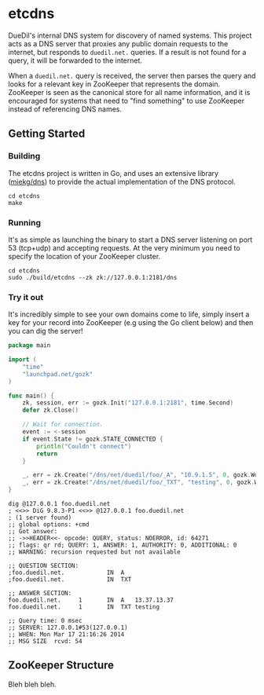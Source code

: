 
etcdns
======

DueDil's internal DNS system for discovery of named systems. This project acts as a DNS server that proxies any public domain requests to the internet, but responds to `duedil.net.` queries. If a result is not found for a query, it will be forwarded to the internet.

When a `duedil.net.` query is received, the server then parses the query and looks for a relevant key in ZooKeeper that represents the domain. ZooKeeper is seen as the canonical store for all name information, and it is encouraged for systems that need to "find something" to use ZooKeeper instead of referencing DNS names.

## Getting Started

### Building

The etcdns project is written in Go, and uses an extensive library ([miekg/dns](https://github.com/miekg/dns)) to provide the actual implementation of the DNS protocol.

````shell
cd etcdns
make
````

### Running

It's as simple as launching the binary to start a DNS server listening on port 53 (tcp+udp) and accepting requests. At the very minimum you need to specify the location of your ZooKeeper cluster.

````shell
cd etcdns
sudo ./build/etcdns --zk zk://127.0.0.1:2181/dns
````

### Try it out

It's incredibly simple to see your own domains come to life, simply insert a key for your record into ZooKeeper (e.g using the Go client below) and then you can dig the server!

````go
package main

import (
    "time"
    "launchpad.net/gozk"
)

func main() {
    zk, session, err := gozk.Init("127.0.0.1:2181", time.Second)
    defer zk.Close()

    // Wait for connection.
    event := <-session
    if event.State != gozk.STATE_CONNECTED {
        println("Couldn't connect")
        return
    }

    _, err = zk.Create("/dns/net/duedil/foo/_A", "10.9.1.5", 0, gozk.WorldACL(gozk.PERM_ALL))
    _, err = zk.Create("/dns/net/duedil/foo/_TXT", "testing", 0, gozk.WorldACL(gozk.PERM_ALL))
}
````

````shell
dig @127.0.0.1 foo.duedil.net
; <<>> DiG 9.8.3-P1 <<>> @127.0.0.1 foo.duedil.net
; (1 server found)
;; global options: +cmd
;; Got answer:
;; ->>HEADER<<- opcode: QUERY, status: NOERROR, id: 64271
;; flags: qr rd; QUERY: 1, ANSWER: 1, AUTHORITY: 0, ADDITIONAL: 0
;; WARNING: recursion requested but not available
 
;; QUESTION SECTION:
;foo.duedil.net.            IN  A
;foo.duedil.net.            IN  TXT
 
;; ANSWER SECTION:
foo.duedil.net.     1       IN  A   13.37.13.37
foo.duedil.net.     1       IN  TXT testing
 
;; Query time: 0 msec
;; SERVER: 127.0.0.1#53(127.0.0.1)
;; WHEN: Mon Mar 17 21:16:26 2014
;; MSG SIZE  rcvd: 54
````

## ZooKeeper Structure

Bleh bleh bleh.
